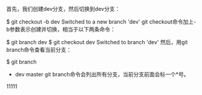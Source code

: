 首先，我们创建dev分支，然后切换到dev分支：

$ git checkout -b dev
Switched to a new branch 'dev'
git checkout命令加上-b参数表示创建并切换，相当于以下两条命令：

$ git branch dev
$ git checkout dev
Switched to branch 'dev'
然后，用git branch命令查看当前分支：

$ git branch
* dev
  master
git branch命令会列出所有分支，当前分支前面会标一个*号。


11111